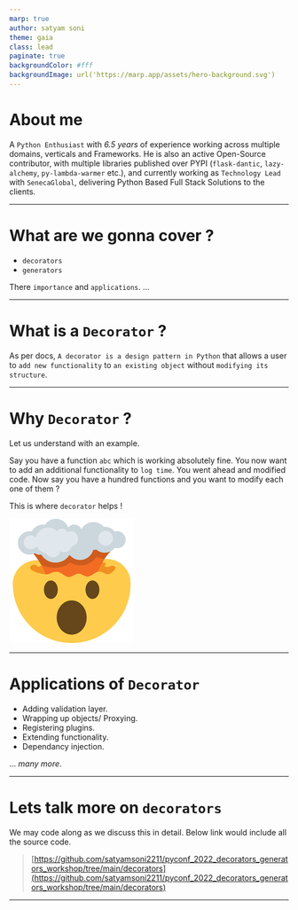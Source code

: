 ```yaml
---
marp: true
author: satyam soni
theme: gaia
class: lead
paginate: true
backgroundColor: #fff
backgroundImage: url('https://marp.app/assets/hero-background.svg')
---
```


# About me

A `Python Enthusiast` with _*6.5 years*_ of experience working across multiple domains, verticals and Frameworks. He is also an active Open-Source contributor, with multiple libraries published over PYPI (`flask-dantic`, `lazy-alchemy`, `py-lambda-warmer` etc.), and currently working as `Technology Lead` with `SenecaGlobal`, delivering Python Based Full Stack Solutions to the clients.

---

# What are we gonna cover ?

- `decorators`
- `generators`

There `importance` and `applications`. ...

---

# What is a `Decorator` ?

As per docs, `A decorator is a design pattern in Python` that allows a user to `add new functionality` to `an existing object` without `modifying its structure`.

---

# Why `Decorator` ?

Let us understand with an example.

Say you have a function `abc` which is working absolutely fine. You now want to add an additional functionality to `log time`. You went ahead and modified code. Now say you have a hundred functions and you want to modify each one of them ?

This is where `decorator` helps !

![w:200 bg right:20% blur:1px](download.png)

---

# Applications of `Decorator`

- Adding validation layer.
- Wrapping up objects/ Proxying.
- Registering plugins.
- Extending functionality.
- Dependancy injection.

... _many more_.

---

# Lets talk more on `decorators`

We may code along as we discuss this in detail. Below link would include all the source code.

> [https://github.com/satyamsoni2211/pyconf_2022_decorators_generators_workshop/tree/main/decorators](https://github.com/satyamsoni2211/pyconf_2022_decorators_generators_workshop/tree/main/decorators)

---
